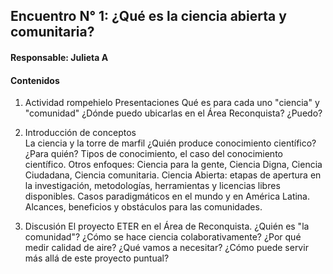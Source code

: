 ## Encuentro N° 1: ¿Qué es la ciencia abierta y comunitaria?
#### Responsable: Julieta A

#### Contenidos

1. Actividad rompehielo
Presentaciones
Qué es para cada uno "ciencia" y "comunidad" 
¿Dónde puedo ubicarlas en el Área Reconquista? ¿Puedo?

2. Introducción de conceptos    
La ciencia y la torre de marfil ¿Quién produce conocimiento científico? ¿Para quién? Tipos de conocimiento, el caso del conocimiento científico. Otros enfoques: Ciencia para la gente, Ciencia Digna, Ciencia Ciudadana, Ciencia comunitaria. Ciencia Abierta: etapas de apertura en la investigación, metodologías, herramientas y licencias libres disponibles. Casos paradigmáticos en el mundo y en América Latina. Alcances, beneficios y obstáculos para las comunidades. 

3. Discusión
El proyecto ETER en el Área de Reconquista. ¿Quién es "la comunidad"? ¿Cómo se hace ciencia colaborativamente? ¿Por qué medir calidad de aire? ¿Qué vamos a necesitar? ¿Cómo puede servir más allá de este proyecto puntual?
